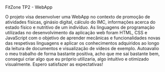 FitZone
TP2 - WebApp

O projeto visa desenvolver uma WebApp no contexto de promoção de atividades físicas, ginásio digital, cálculo do IMC, informações acerca do estado físico e nutritivo de um indivíduo. As linguagens de programação utilizadas no desenvolvimento da aplicação web foram HTML, CSS e JavaScript com o objetivo de aprender mecânicas e funcionalidades novas das respetivas linguagens e aplicar os conhecimentos adquiridos ao longo da leitura de documentos e visualização de vídeos de exemplo. Autoavalio o meu trabalho de forma bastante positiva, acho que me saí bastante bem, consegui criar algo que eu próprio utilizaria, algo intuitivo e otimizado visualmente. Espero satisfazer as expectativas!
